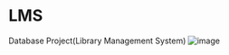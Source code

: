 # LMS
Database Project(Library Management System)
![image](https://user-images.githubusercontent.com/63110863/176992675-5b572ff5-2e91-4e97-ba4f-b044e6aff475.png)
